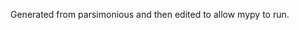 <!--
SPDX-FileCopyrightText: 2021 Markus Linnala <markus.linnala@cybercom.com>

SPDX-License-Identifier: Apache-2.0
-->

Generated from parsimonious and then edited to allow mypy to run.
